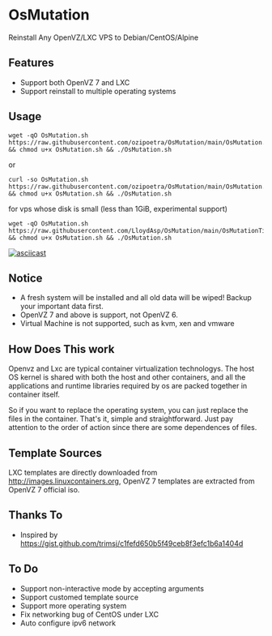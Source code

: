 # OsMutation
Reinstall Any OpenVZ/LXC VPS to Debian/CentOS/Alpine

## Features
- Support both OpenVZ 7 and LXC
- Support reinstall to multiple operating systems

## Usage
```
wget -qO OsMutation.sh https://raw.githubusercontent.com/ozipoetra/OsMutation/main/OsMutation.sh && chmod u+x OsMutation.sh && ./OsMutation.sh
```
or
```
curl -so OsMutation.sh https://raw.githubusercontent.com/ozipoetra/OsMutation/main/OsMutation.sh && chmod u+x OsMutation.sh && ./OsMutation.sh
```
for vps whose disk is small (less than 1GiB, experimental support)

```
wget -qO OsMutation.sh https://raw.githubusercontent.com/LloydAsp/OsMutation/main/OsMutationTight.sh && chmod u+x OsMutation.sh && ./OsMutation.sh
```

[![asciicast](https://asciinema.org/a/582009.svg)](https://asciinema.org/a/582009)

## Notice
- A fresh system will be installed and all old data will be wiped! Backup your important data first.
- OpenVZ 7 and above is support, not OpenVZ 6.
- Virtual Machine is not supported, such as kvm, xen and vmware

## How Does This work
Openvz and Lxc are typical container virtualization technologys. The host OS kernel is shared with both the host and other containers, and all the applications and runtime libraries required by os are packed together in container itself.

So if you want to replace the operating system, you can just replace the files in the container. That's it, simple and straightforward. Just pay attention to the order of action since there are some dependences of files.

## Template Sources
LXC templates are directly downloaded from http://images.linuxcontainers.org, OpenVZ 7 templates are extracted from OpenVZ 7 official iso.

## Thanks To
- Inspired by https://gist.github.com/trimsj/c1fefd650b5f49ceb8f3efc1b6a1404d

## To Do
- Support non-interactive mode by accepting arguments
- Support customed template source
- Support more operating system 
- Fix networking bug of CentOS under LXC
- Auto configure ipv6 network
